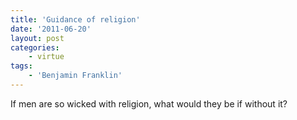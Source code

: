 ```yaml
---
title: 'Guidance of religion'
date: '2011-06-20'
layout: post
categories:
    - virtue
tags:
    - 'Benjamin Franklin'
---
```


If men are so wicked with religion, what would they be if without it?